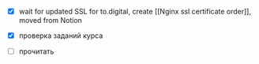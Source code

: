 - [x] wait for updated SSL for to.digital, create [[Nginx ssl certificate order]], moved from Notion
- [x] проверка заданий курса
- [ ] прочитать 

